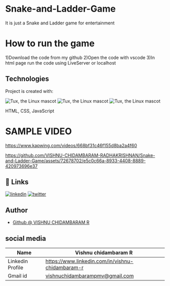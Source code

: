 # Snake-and-Ladder-Game
It is just a Snake and Ladder game for entertainment

# How to run the game

1)Download the code from my github
2)Open the code with vscode 
3)In html page run the code using LiveServer or localhost

## Technologies
Project is created with:

![Tux, the Linux mascot](https://img.icons8.com/color/48/40C057/html-5--v1.png)
![Tux, the Linux mascot](https://img.icons8.com/fluency/48/000000/css3.png) 
![Tux, the Linux mascot](https://img.icons8.com/fluency/48/000000/javascript.png)



 HTML, CSS, JavaScript
# SAMPLE VIDEO
https://www.kapwing.com/videos/668bf31c46f155d8ba2a4f60

https://github.com/VISHNU-CHIDAMBARAM-RADHAKRISHNAN/Snake-and-Ladder-Game/assets/72678702/e5c0c66a-8933-4408-8889-420973696e37


 ## 🔗 Links
[![linkedin](https://img.shields.io/badge/linkedin-0A66C2?style=for-the-badge&logo=linkedin&logoColor=white)](https://www.linkedin.com/in/vishnu-chidambaram-r)
[![twitter](https://img.shields.io/badge/twitter-1DA1F2?style=for-the-badge&logo=twitter&logoColor=white)](https://twitter.com/)


## Author
- [Github @ VISHNU CHIDAMBARAM R](https://www.github.com/VISHNU-CHIDAMBARAM-RADHAKRISHNAN)

## social media


| Name | Vishnu chidambaram R |
| ---------------|---------------|
| Linkedin Profile| https://www.linkedin.com/in/vishnu-chidambaram-r |
| Gmail id|  [vishnuchidambarampmv@gmail.com](https://mail.google.com/mail/u/0/#inbox?compose=CllgCJZXhxqkhNvDkxJRvFVstNGbTDrvkNQJZznBgLCPsblXkQdXRRCfjzqWxxZmBGBkqCHxLrg) |
